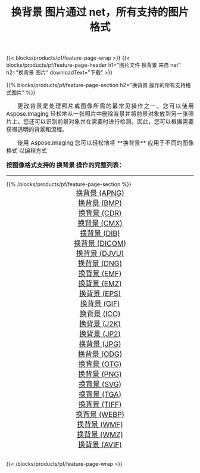 ﻿---
title: 换背景 图片通过 net，所有支持的图片格式 
weight: 3920
url: /zh-hans/net/change-background/ 
lang: zh-hans
langdirlevel: 2
locales: zh-hans,ja,it,ru,de,es,fr,nl,id,lt,pl,pt,vi,tr,ko,zh-hant,ar,hi,th,sv,cs,uk,he
description: 使用 Aspose.Imaging 你可以轻松地通过 net 获取 换背景 图像
---

{{< blocks/products/pf/feature-page-wrap >}}
{{< blocks/products/pf/feature-page-header h1="图片文件 换背景 来自 net" h2="换背景 图片" downloadText="下载" >}}


{{% blocks/products/pf/feature-page-section  h2="换背景 操作的所有支持格式图片" %}}
<p align="justify" style="text-indent:2em;font-size:15px;">
更改背景是处理照片或图像所需的最常见操作之一。您可以使用 Aspose.Imaging 轻松地从一张照片中删除背景并将前景对象放到另一张照片上。您还可以识别前景对象并在需要时进行检测。因此，您可以根据需要获得透明的背景和流程。
</p>
<p align="justify" style="text-indent:2em;font-size:15px;">
使用 Aspose.Imaging 您可以轻松地将 **换背景** 应用于不同的图像格式 以编程方式
</p>
<h3 style="margin-top:16px;">
按图像格式支持的 换背景 操作的完整列表：
</h3>
<hr/>
{{% /blocks/products/pf/feature-page-section %}}
<div class="container-fluid productfamilypage bg-gray">
    <div class="convertypes bg-gray agp-content section">
        <div class="container">
		<div class="row other-converters" style="gap: 10px;font-size: 19px;text-align:center;">
		    <div class='col-md-3 other-converter remove-lp remove-rp'><a href="/imaging/zh-hans/net/change-background/apng/" style="padding:15px;">换背景 (APNG)</a></div><div class='col-md-3 other-converter remove-lp remove-rp'><a href="/imaging/zh-hans/net/change-background/bmp/" style="padding:15px;">换背景 (BMP)</a></div><div class='col-md-3 other-converter remove-lp remove-rp'><a href="/imaging/zh-hans/net/change-background/cdr/" style="padding:15px;">换背景 (CDR)</a></div><div class='col-md-3 other-converter remove-lp remove-rp'><a href="/imaging/zh-hans/net/change-background/cmx/" style="padding:15px;">换背景 (CMX)</a></div><div class='col-md-3 other-converter remove-lp remove-rp'><a href="/imaging/zh-hans/net/change-background/dib/" style="padding:15px;">换背景 (DIB)</a></div><div class='col-md-3 other-converter remove-lp remove-rp'><a href="/imaging/zh-hans/net/change-background/dicom/" style="padding:15px;">换背景 (DICOM)</a></div><div class='col-md-3 other-converter remove-lp remove-rp'><a href="/imaging/zh-hans/net/change-background/djvu/" style="padding:15px;">换背景 (DJVU)</a></div><div class='col-md-3 other-converter remove-lp remove-rp'><a href="/imaging/zh-hans/net/change-background/dng/" style="padding:15px;">换背景 (DNG)</a></div><div class='col-md-3 other-converter remove-lp remove-rp'><a href="/imaging/zh-hans/net/change-background/emf/" style="padding:15px;">换背景 (EMF)</a></div><div class='col-md-3 other-converter remove-lp remove-rp'><a href="/imaging/zh-hans/net/change-background/emz/" style="padding:15px;">换背景 (EMZ)</a></div><div class='col-md-3 other-converter remove-lp remove-rp'><a href="/imaging/zh-hans/net/change-background/eps/" style="padding:15px;">换背景 (EPS)</a></div><div class='col-md-3 other-converter remove-lp remove-rp'><a href="/imaging/zh-hans/net/change-background/gif/" style="padding:15px;">换背景 (GIF)</a></div><div class='col-md-3 other-converter remove-lp remove-rp'><a href="/imaging/zh-hans/net/change-background/ico/" style="padding:15px;">换背景 (ICO)</a></div><div class='col-md-3 other-converter remove-lp remove-rp'><a href="/imaging/zh-hans/net/change-background/j2k/" style="padding:15px;">换背景 (J2K)</a></div><div class='col-md-3 other-converter remove-lp remove-rp'><a href="/imaging/zh-hans/net/change-background/jp2/" style="padding:15px;">换背景 (JP2)</a></div><div class='col-md-3 other-converter remove-lp remove-rp'><a href="/imaging/zh-hans/net/change-background/jpg/" style="padding:15px;">换背景 (JPG)</a></div><div class='col-md-3 other-converter remove-lp remove-rp'><a href="/imaging/zh-hans/net/change-background/odg/" style="padding:15px;">换背景 (ODG)</a></div><div class='col-md-3 other-converter remove-lp remove-rp'><a href="/imaging/zh-hans/net/change-background/otg/" style="padding:15px;">换背景 (OTG)</a></div><div class='col-md-3 other-converter remove-lp remove-rp'><a href="/imaging/zh-hans/net/change-background/png/" style="padding:15px;">换背景 (PNG)</a></div><div class='col-md-3 other-converter remove-lp remove-rp'><a href="/imaging/zh-hans/net/change-background/svg/" style="padding:15px;">换背景 (SVG)</a></div><div class='col-md-3 other-converter remove-lp remove-rp'><a href="/imaging/zh-hans/net/change-background/tga/" style="padding:15px;">换背景 (TGA)</a></div><div class='col-md-3 other-converter remove-lp remove-rp'><a href="/imaging/zh-hans/net/change-background/tiff/" style="padding:15px;">换背景 (TIFF)</a></div><div class='col-md-3 other-converter remove-lp remove-rp'><a href="/imaging/zh-hans/net/change-background/webp/" style="padding:15px;">换背景 (WEBP)</a></div><div class='col-md-3 other-converter remove-lp remove-rp'><a href="/imaging/zh-hans/net/change-background/wmf/" style="padding:15px;">换背景 (WMF)</a></div><div class='col-md-3 other-converter remove-lp remove-rp'><a href="/imaging/zh-hans/net/change-background/wmz/" style="padding:15px;">换背景 (WMZ)</a></div><div class='col-md-3 other-converter remove-lp remove-rp'><a href="/imaging/zh-hans/net/change-background/avif/" style="padding:15px;">换背景 (AVIF)</a></div>
                </div>
        </div>
    </div>
</div>
<br/>

{{< /blocks/products/pf/feature-page-wrap >}}
